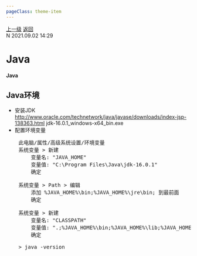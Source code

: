```yaml
---
pageClass: theme-item
---
```

<div class="extend-header">
    <div class="info">
        <div class="record">
            <a class="back" href="./">上一级</a>
            <a class="back" href="./">返回</a>
        </div>        
        <div class="mini">
            <span>N 2021.09.02 14:29</span>
        </div>
    </div>
    <div class="content"></div>
</div>
<div class="content-header">
<h1>Java</h1><strong>Java</strong>
</div>
<div class="static-content">

## Java环境
- 安装JDK
    http://www.oracle.com/technetwork/java/javase/downloads/index-jsp-138363.html   jdk-16.0.1_windows-x64_bin.exe
- 配置环境变量

<pre class="code-block">
    此电脑/属性/高级系统设置/环境变量
    系统变量 &gt; 新建
        变量名: "JAVA_HOME"
        变量值: "C:\Program Files\Java\jdk-16.0.1"
        确定

    系统变量 &gt; Path &gt; 编辑
        添加 %JAVA_HOME%\bin;%JAVA_HOME%\jre\bin; 到最前面 
        确定
    
    系统变量 &gt; 新建
        变量名: "CLASSPATH"
        变量值: ".;%JAVA_HOME%\bin;%JAVA_HOME%\lib;%JAVA_HOME%\lib\dt.jar;%JAVA_HOME%\lib\tools.jar"  
        确定

    &gt; java -version
</pre>

</div>